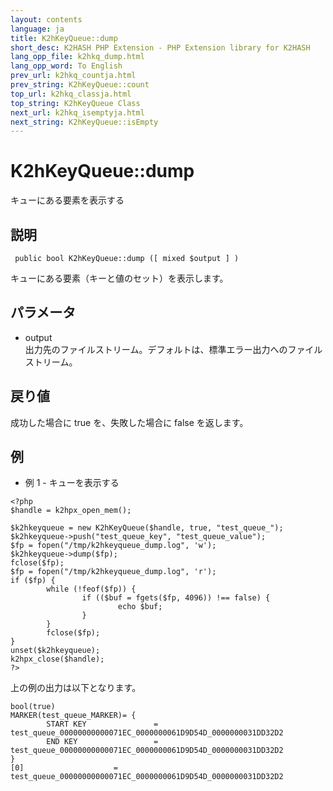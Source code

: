 ```yaml
---
layout: contents
language: ja
title: K2hKeyQueue::dump
short_desc: K2HASH PHP Extension - PHP Extension library for K2HASH
lang_opp_file: k2hkq_dump.html
lang_opp_word: To English
prev_url: k2hkq_countja.html
prev_string: K2hKeyQueue::count
top_url: k2hkq_classja.html
top_string: K2hKeyQueue Class
next_url: k2hkq_isemptyja.html
next_string: K2hKeyQueue::isEmpty
---
```


# K2hKeyQueue::dump
キューにある要素を表示する

## 説明

```
 public bool K2hKeyQueue::dump ([ mixed $output ] )
```

キューにある要素（キーと値のセット）を表示します。 

## パラメータ
- output  
出力先のファイルストリーム。デフォルトは、標準エラー出力へのファイルストリーム。

## 戻り値
成功した場合に true を、失敗した場合に false を返します。 

## 例
- 例 1 - キューを表示する

```
<?php
$handle = k2hpx_open_mem();

$k2hkeyqueue = new K2hKeyQueue($handle, true, "test_queue_");
$k2hkeyqueue->push("test_queue_key", "test_queue_value");
$fp = fopen("/tmp/k2hkeyqueue_dump.log", 'w');
$k2hkeyqueue->dump($fp);
fclose($fp);
$fp = fopen("/tmp/k2hkeyqueue_dump.log", 'r');
if ($fp) {
        while (!feof($fp)) {
                if (($buf = fgets($fp, 4096)) !== false) {
                        echo $buf;
                }
        }
        fclose($fp);
}
unset($k2hkeyqueue);
k2hpx_close($handle);
?>
```

上の例の出力は以下となります。

```
bool(true)
MARKER(test_queue_MARKER)= {
        START KEY               = test_queue_00000000000071EC_0000000061D9D54D_0000000031DD32D2
        END KEY                 = test_queue_00000000000071EC_0000000061D9D54D_0000000031DD32D2
}
[0]                    = test_queue_00000000000071EC_0000000061D9D54D_0000000031DD32D2
```

